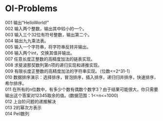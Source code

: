 ﻿# OI-Problems
001 输出“HelloWorld!”  
002 输入两个整数，输出其中较小的一个。  
003 输入三个32位有符号整数，输出第二个。  
004 输出九九乘法表。  
005 输入一个字符串，将字符串反转并输出。  
006 输入两个int，交换其值并输出。  
007 任意长度正整数的高精度加法的链表实现。  
008 求斐波那契数列第n项的递归实现和递推实现。   
009 有限长度正整数的高精度加法的字符串实现。（位数<=2^31-1）  
010 数据排序演示：选择排序，冒泡排序，插入排序，递归归并排序，快速排序，希尔排序。  
011 在所有的n位数中，有多少个数有偶数个数字3？由于结果可能很大，你只需要输出这个答案对12345取余的值。(数据范围：1<=n<=1000)  
012 上台阶问题的递推解决  
013 2的幂次方表示  
014 Pell数列
